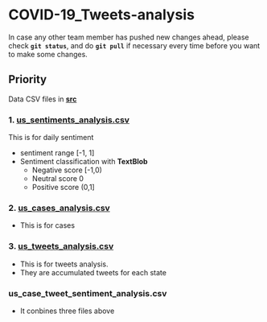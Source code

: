 # COVID-19_Tweets-analysis
In case any other team member has pushed new changes ahead, please check **`git status`**, and do **`git pull`** if necessary every time before you want to make some changes.

## Priority
Data CSV files in **[src](https://github.com/AllenSun7/COVID-19_Tweets-analysis/tree/master/src)**

### 1. **[us_sentiments_analysis.csv](https://github.com/AllenSun7/COVID-19_Tweets-analysis/blob/master/src/us_case_tweet_sentiment_analysis.csv)**

This is for daily sentiment 
- sentiment range [-1, 1]
- Sentiment classification with **TextBlob**
    - Negative score [-1,0)
    - Neutral  score   0
    - Positive score (0,1]

### 2. **[us_cases_analysis.csv](https://github.com/AllenSun7/COVID-19_Tweets-analysis/blob/master/src/us_case_analysis.csv)**

- This is for cases

### 3. **[us_tweets_analysis.csv](https://github.com/AllenSun7/COVID-19_Tweets-analysis/blob/master/src/us_tweet_analysis.csv)**

- This is for tweets analysis.
- They are accumulated tweets for each state

### us_case_tweet_sentiment_analysis.csv
- It conbines three files above
